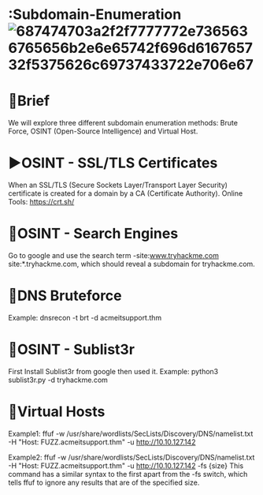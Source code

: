 # :Subdomain-Enumeration ![687474703a2f2f7777772e7365636765656b2e6e65742f696d616765732f5375626c69737433722e706e67](https://user-images.githubusercontent.com/94301241/175783120-e09e93b0-07a8-4771-a99c-57667fd8c11a.png)


# 💼Brief 
  We will explore three different subdomain enumeration methods: Brute Force, OSINT (Open-Source Intelligence) and Virtual Host.

# ▶️OSINT - SSL/TLS Certificates 
  When an SSL/TLS (Secure Sockets Layer/Transport Layer Security) certificate is created for a domain by a CA (Certificate Authority).
  Online Tools: https://crt.sh/

# 🚒OSINT - Search Engines 
  Go to google and use the search term -site:www.tryhackme.com  site:*.tryhackme.com, which should reveal a subdomain for tryhackme.com.
  
# 🌯DNS Bruteforce 
  Example: dnsrecon -t brt -d acmeitsupport.thm
  
# 🦸OSINT - Sublist3r
  First Install Sublist3r from google then used it. 
      Example: python3 sublist3r.py -d tryhackme.com
  
# 👻Virtual Hosts 
  Example1: ffuf -w /usr/share/wordlists/SecLists/Discovery/DNS/namelist.txt -H "Host: FUZZ.acmeitsupport.thm" -u http://10.10.127.142
  
  Example2: ffuf -w /usr/share/wordlists/SecLists/Discovery/DNS/namelist.txt -H "Host: FUZZ.acmeitsupport.thm" -u http://10.10.127.142 -fs {size}
  This command has a similar syntax to the first apart from the -fs switch, which tells ffuf to ignore any results that are of the specified size.
